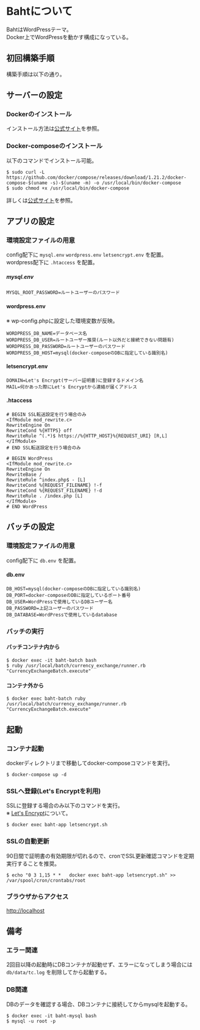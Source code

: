 # Bahtについて
BahtはWordPressテーマ。  
Docker上でWordPressを動かす構成になっている。
## 初回構築手順
構築手順は以下の通り。
## サーバーの設定
### Dockerのインストール
インストール方法は[公式サイト](https://docs.docker.com/install/linux/docker-ce/debian/)を参照。
### Docker-composeのインストール
以下のコマンドでインストール可能。
```
$ sudo curl -L https://github.com/docker/compose/releases/download/1.21.2/docker-compose-$(uname -s)-$(uname -m) -o /usr/local/bin/docker-compose
$ sudo chmod +x /usr/local/bin/docker-compose
```
詳しくは[公式サイト](https://docs.docker.com/compose/install/)を参照。
## アプリの設定
### 環境設定ファイルの用意
config配下に `mysql.env` `wordpress.env` `letsencrypt.env` を配置。  
wordpress配下に `.htaccess` を配置。
##### mysql.env
```
MYSQL_ROOT_PASSWORD=ルートユーザーのパスワード
```
#### wordpress.env
※ wp-config.phpに設定した環境変数が反映。
```
WORDPRESS_DB_NAME=データベース名
WORDPRESS_DB_USER=ルートユーザー推奨(ルート以外だと接続できない問題有)
WORDPRESS_DB_PASSWORD=ルートユーザーのパスワード
WORDPRESS_DB_HOST=mysql(docker-composeのDBに指定している識別名)
```
#### letsencrypt.env
```
DOMAIN=Let's Encrypt(サーバー証明書)に登録するドメイン名
MAIL=何かあった際にLet's Encryptから連絡が届くアドレス
```
#### .htaccess
```
# BEGIN SSL転送設定を行う場合のみ
<IfModule mod_rewrite.c>
RewriteEngine On
RewriteCond %{HTTPS} off
RewriteRule ^(.*)$ https://%{HTTP_HOST}%{REQUEST_URI} [R,L]
</IfModule>
# END SSL転送設定を行う場合のみ

# BEGIN WordPress
<IfModule mod_rewrite.c>
RewriteEngine On
RewriteBase /
RewriteRule ^index.php$ - [L]
RewriteCond %{REQUEST_FILENAME} !-f
RewriteCond %{REQUEST_FILENAME} !-d
RewriteRule . /index.php [L]
</IfModule>
# END WordPress
```
## バッチの設定
### 環境設定ファイルの用意
config配下に `db.env` を配置。
#### db.env
```
DB_HOST=mysql(docker-composeのDBに指定している識別名)
DB_PORT=docker-composeのDBに指定しているポート番号
DB_USER=WordPressで使用しているDBユーザー名
DB_PASSWORD=上記ユーザーのパスワード
DB_DATABASE=WordPressで使用しているdatabase
```
### バッチの実行
#### バッチコンテナ内から
```
$ docker exec -it baht-batch bash
$ ruby /usr/local/batch/currency_exchange/runner.rb  "CurrencyExchangeBatch.execute"
```
#### コンテナ外から
```
$ docker exec baht-batch ruby /usr/local/batch/currency_exchange/runner.rb  "CurrencyExchangeBatch.execute"
```
## 起動
### コンテナ起動
dockerディレクトリまで移動してdocker-composeコマンドを実行。
```
$ docker-compose up -d
```
### SSLへ登録(Let's Encryptを利用)
SSLに登録する場合のみ以下のコマンドを実行。  
※ [Let's Encrypt](https://letsencrypt.jp)について。
```
$ docker exec baht-app letsencrypt.sh
```
### SSLの自動更新
90日間で証明書の有効期限が切れるので、cronでSSL更新確認コマンドを定期実行することを推奨。  
```
$ echo "0 3 1,15 * *   docker exec baht-app letsencrypt.sh" >> /var/spool/cron/crontabs/root
```
### ブラウザからアクセス
<http://localhost>
## 備考
### エラー関連
2回目以降の起動時にDBコンテナが起動せず、エラーになってしまう場合には `db/data/tc.log` を削除してから起動する。
### DB関連
DBのデータを確認する場合、DBコンテナに接続してからmysqlを起動する。
```
$ docker exec -it baht-mysql bash
$ mysql -u root -p
```
